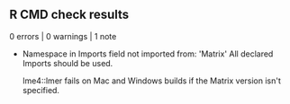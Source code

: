## R CMD check results

0 errors | 0 warnings | 1 note

* Namespace in Imports field not imported from: 'Matrix'
     All declared Imports should be used.

  lme4::lmer fails on Mac and Windows builds if the Matrix version isn't specified.
